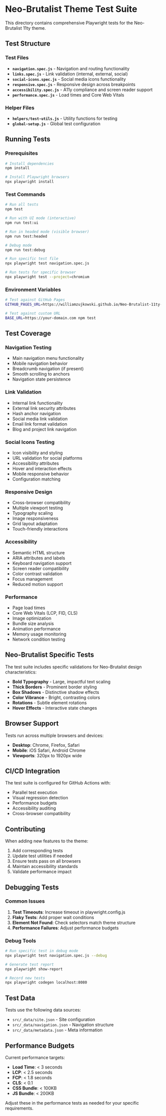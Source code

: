 # Neo-Brutalist Theme Test Suite

This directory contains comprehensive Playwright tests for the Neo-Brutalist 11ty theme.

## Test Structure

### Test Files

- **`navigation.spec.js`** - Navigation and routing functionality
- **`links.spec.js`** - Link validation (internal, external, social)
- **`social-icons.spec.js`** - Social media icons functionality
- **`responsive.spec.js`** - Responsive design across breakpoints
- **`accessibility.spec.js`** - A11y compliance and screen reader support
- **`performance.spec.js`** - Load times and Core Web Vitals

### Helper Files

- **`helpers/test-utils.js`** - Utility functions for testing
- **`global-setup.js`** - Global test configuration

## Running Tests

### Prerequisites

```bash
# Install dependencies
npm install

# Install Playwright browsers
npx playwright install
```

### Test Commands

```bash
# Run all tests
npm test

# Run with UI mode (interactive)
npm run test:ui

# Run in headed mode (visible browser)
npm run test:headed

# Debug mode
npm run test:debug

# Run specific test file
npx playwright test navigation.spec.js

# Run tests for specific browser
npx playwright test --project=chromium
```

### Environment Variables

```bash
# Test against GitHub Pages
GITHUB_PAGES_URL=https://williamzujkowski.github.io/Neo-Brutalist-11ty-Theme/ npm test

# Test against custom URL
BASE_URL=https://your-domain.com npm test
```

## Test Coverage

### Navigation Testing
- Main navigation menu functionality
- Mobile navigation behavior
- Breadcrumb navigation (if present)
- Smooth scrolling to anchors
- Navigation state persistence

### Link Validation
- Internal link functionality
- External link security attributes
- Hash anchor navigation
- Social media link validation
- Email link format validation
- Blog and project link navigation

### Social Icons Testing
- Icon visibility and styling
- URL validation for social platforms
- Accessibility attributes
- Hover and interaction effects
- Mobile responsive behavior
- Configuration matching

### Responsive Design
- Cross-browser compatibility
- Multiple viewport testing
- Typography scaling
- Image responsiveness
- Grid layout adaptation
- Touch-friendly interactions

### Accessibility
- Semantic HTML structure
- ARIA attributes and labels
- Keyboard navigation support
- Screen reader compatibility
- Color contrast validation
- Focus management
- Reduced motion support

### Performance
- Page load times
- Core Web Vitals (LCP, FID, CLS)
- Image optimization
- Bundle size analysis
- Animation performance
- Memory usage monitoring
- Network condition testing

## Neo-Brutalist Specific Tests

The test suite includes specific validations for Neo-Brutalist design characteristics:

- **Bold Typography** - Large, impactful text scaling
- **Thick Borders** - Prominent border styling
- **Box Shadows** - Distinctive shadow effects
- **Color Vibrance** - Bright, contrasting colors
- **Rotations** - Subtle element rotations
- **Hover Effects** - Interactive state changes

## Browser Support

Tests run across multiple browsers and devices:

- **Desktop**: Chrome, Firefox, Safari
- **Mobile**: iOS Safari, Android Chrome
- **Viewports**: 320px to 1920px wide

## CI/CD Integration

The test suite is configured for GitHub Actions with:

- Parallel test execution
- Visual regression detection
- Performance budgets
- Accessibility auditing
- Cross-browser compatibility

## Contributing

When adding new features to the theme:

1. Add corresponding tests
2. Update test utilities if needed
3. Ensure tests pass on all browsers
4. Maintain accessibility standards
5. Validate performance impact

## Debugging Tests

### Common Issues

1. **Test Timeouts**: Increase timeout in playwright.config.js
2. **Flaky Tests**: Add proper wait conditions
3. **Element Not Found**: Check selectors match theme structure
4. **Performance Failures**: Adjust performance budgets

### Debug Tools

```bash
# Run specific test in debug mode
npx playwright test navigation.spec.js --debug

# Generate test report
npx playwright show-report

# Record new tests
npx playwright codegen localhost:8080
```

## Test Data

Tests use the following data sources:

- `src/_data/site.json` - Site configuration
- `src/_data/navigation.json` - Navigation structure
- `src/_data/metadata.json` - Meta information

## Performance Budgets

Current performance targets:

- **Load Time**: < 3 seconds
- **LCP**: < 2.5 seconds
- **FCP**: < 1.8 seconds
- **CLS**: < 0.1
- **CSS Bundle**: < 100KB
- **JS Bundle**: < 200KB

Adjust these in the performance tests as needed for your specific requirements.